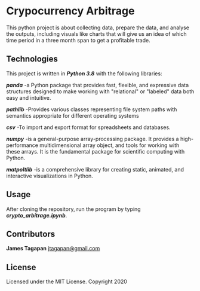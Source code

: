 # Crypocurrency Arbitrage

This python project is about collecting data, prepare the data, and analyse the outputs, including visuals like charts that will give us an idea of which time period in a three month span to get a profitable trade. 

## Technologies

This project is written in ***Python 3.8*** with the following libraries:

***panda***       -a Python package that provides fast, flexible, and expressive data structures designed to make working with 
                    "relational" or "labeled" data both easy and intuitive.

***pathlib***     -Provides various classes representing file system paths 
                   with semantics appropriate for different operating systems
              
***csv***         -To import and export format for spreadsheets and databases.  

***numpy***       -is a general-purpose array-processing package. It provides a high-performance multidimensional array object, and tools for working with these arrays. It is the fundamental package for scientific computing with Python.

***matpoltlib***  -is a comprehensive library for creating static, animated, and interactive visualizations in Python.



## Usage

After cloning the repository, run the program by typing ***crypto_arbitrage.ipynb***. 

## Contributors

**James Tagapan**
jtagapan@gmail.com

## License
Licensed under the MIT License. Copyright 2020
